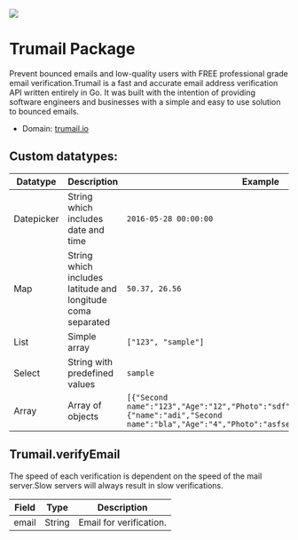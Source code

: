 [![](https://scdn.rapidapi.com/RapidAPI_banner.png)](https://rapidapi.com/package/Trumail/functions?utm_source=RapidAPIGitHub_TrumailCustomFunctions&utm_medium=button&utm_content=RapidAPI_GitHub)

# Trumail Package
Prevent bounced emails and low-quality users with FREE professional grade email verification.Trumail is a fast and accurate email address verification API written entirely in Go. It was built with the intention of providing software engineers and businesses with a simple and easy to use solution to bounced emails.
* Domain: [trumail.io](https://trumail.io/)

 ## Custom datatypes:
  |Datatype|Description|Example
  |--------|-----------|----------
  |Datepicker|String which includes date and time|```2016-05-28 00:00:00```
  |Map|String which includes latitude and longitude coma separated|```50.37, 26.56```
  |List|Simple array|```["123", "sample"]```
  |Select|String with predefined values|```sample```
  |Array|Array of objects|```[{"Second name":"123","Age":"12","Photo":"sdf","Draft":"sdfsdf"},{"name":"adi","Second name":"bla","Age":"4","Photo":"asfserwe","Draft":"sdfsdf"}] ```

## Trumail.verifyEmail
The speed of each verification is dependent on the speed of the mail server.Slow servers will always result in slow verifications.

| Field| Type  | Description
|------|-------|----------
| email| String| Email for verification.

